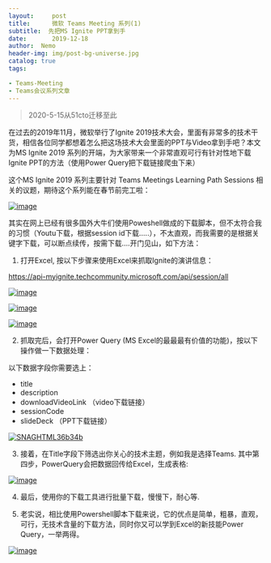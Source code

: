 ```yaml
---
layout:     post
title:      微软 Teams Meeting 系列(1) 
subtitle:  先把MS Ignite PPT拿到手
date:       2019-12-18
author:  Nemo
header-img: img/post-bg-universe.jpg
catalog: true
tags:

- Teams-Meeting
- Teams会议系列文章
---
```


> 2020-5-15从51cto迁移至此

在过去的2019年11月，微软举行了Ignite 2019技术大会，里面有非常多的技术干货，相信各位同学都想着怎么把这场技术大会里面的PPT与Video拿到手吧？本文为MS Ignite 2019 系列的开端，为大家带来一个非常直观可行有针对性地下载Ignite PPT的方法（使用Power Query把下载链接爬虫下来）

这个MS Ignite 2019 系列主要针对 Teams Meetings Learning Path Sessions 相关的议题，期待这个系列能在春节前完工啦：

[![image](https://s1.51cto.com/images/blog/201912/18/8a39e22951768551655a77bceaa7a00a.png?x-oss-process=image/watermark,size_16,text_QDUxQ1RP5Y2a5a6i,color_FFFFFF,t_100,g_se,x_10,y_10,shadow_90,type_ZmFuZ3poZW5naGVpdGk=)](https://s1.51cto.com/images/blog/201912/18/4b9a193d59d0e86789792bc506aefbc0.png?x-oss-process=image/watermark,size_16,text_QDUxQ1RP5Y2a5a6i,color_FFFFFF,t_100,g_se,x_10,y_10,shadow_90,type_ZmFuZ3poZW5naGVpdGk=)

其实在网上已经有很多国外大牛们使用Poweshell做成的下载脚本，但不太符合我的习惯（Youtu下载，根据session id下载…..），不太直观，而我需要的是根据关键字下载，可以断点续传，按需下载….开门见山，如下方法：

1. 打开Excel, 按以下步骤来使用Excel来抓取Ignite的演讲信息：

https://api-myignite.techcommunity.microsoft.com/api/session/all

[![image](https://s1.51cto.com/images/blog/201912/18/1ffbca97bbe819248f689b9e7dc59125.png?x-oss-process=image/watermark,size_16,text_QDUxQ1RP5Y2a5a6i,color_FFFFFF,t_100,g_se,x_10,y_10,shadow_90,type_ZmFuZ3poZW5naGVpdGk=)](https://s1.51cto.com/images/blog/201912/18/a3305fe3620225378ffd4e34f0b10028.png?x-oss-process=image/watermark,size_16,text_QDUxQ1RP5Y2a5a6i,color_FFFFFF,t_100,g_se,x_10,y_10,shadow_90,type_ZmFuZ3poZW5naGVpdGk=)

[![image](https://s1.51cto.com/images/blog/201912/18/e3a34c8129aef8c8421d68b21cf20f56.png?x-oss-process=image/watermark,size_16,text_QDUxQ1RP5Y2a5a6i,color_FFFFFF,t_100,g_se,x_10,y_10,shadow_90,type_ZmFuZ3poZW5naGVpdGk=)](https://s1.51cto.com/images/blog/201912/18/0fda90d78d3e855137410a0761347b9e.png?x-oss-process=image/watermark,size_16,text_QDUxQ1RP5Y2a5a6i,color_FFFFFF,t_100,g_se,x_10,y_10,shadow_90,type_ZmFuZ3poZW5naGVpdGk=)

[![image](https://s1.51cto.com/images/blog/201912/18/1c3051b77313b332bc62fc0013498a04.png?x-oss-process=image/watermark,size_16,text_QDUxQ1RP5Y2a5a6i,color_FFFFFF,t_100,g_se,x_10,y_10,shadow_90,type_ZmFuZ3poZW5naGVpdGk=)](https://s1.51cto.com/images/blog/201912/18/9ad46e76af9ffd4a6e15cd43bf8e6d35.png?x-oss-process=image/watermark,size_16,text_QDUxQ1RP5Y2a5a6i,color_FFFFFF,t_100,g_se,x_10,y_10,shadow_90,type_ZmFuZ3poZW5naGVpdGk=)

2. 抓取完后，会打开Power Query (MS Excel的最最最有价值的功能)，按以下操作做一下数据处理：

以下数据字段你需要选上：

- title  
- description  
- downloadVideoLink  （video下载链接）
- sessionCode  
- slideDeck  （PPT下载链接）

[![SNAGHTML36b34b](https://s1.51cto.com/images/blog/201912/18/7cdd0d72a391b4e8d1bc906b4001f4be.png?x-oss-process=image/watermark,size_16,text_QDUxQ1RP5Y2a5a6i,color_FFFFFF,t_100,g_se,x_10,y_10,shadow_90,type_ZmFuZ3poZW5naGVpdGk=)](https://s1.51cto.com/images/blog/201912/18/fc6953d3595fcb553c7cbd79b377af17.png?x-oss-process=image/watermark,size_16,text_QDUxQ1RP5Y2a5a6i,color_FFFFFF,t_100,g_se,x_10,y_10,shadow_90,type_ZmFuZ3poZW5naGVpdGk=)

3. 接着，在Title字段下筛选出你关心的技术主题，例如我是选择Teams. 其中第四步，PowerQuery会把数据回传给Excel，生成表格:

[![image](https://s1.51cto.com/images/blog/201912/18/0e573d171f0c681aa82a89739761eb1b.png?x-oss-process=image/watermark,size_16,text_QDUxQ1RP5Y2a5a6i,color_FFFFFF,t_100,g_se,x_10,y_10,shadow_90,type_ZmFuZ3poZW5naGVpdGk=)](https://s1.51cto.com/images/blog/201912/18/8e565440427057faa012e6608216f48f.png?x-oss-process=image/watermark,size_16,text_QDUxQ1RP5Y2a5a6i,color_FFFFFF,t_100,g_se,x_10,y_10,shadow_90,type_ZmFuZ3poZW5naGVpdGk=)

4. 最后，使用你的下载工具进行批量下载，慢慢下，耐心等.

5. 老实说，相比使用Powershell脚本下载来说，它的优点是简单，粗暴，直观，可行，无技术含量的下载方法，同时你又可以学到Excel的新技能Power Query，一举两得。

[![image](https://s1.51cto.com/images/blog/201912/18/8147d5df45d07545190bebbf02789113.png?x-oss-process=image/watermark,size_16,text_QDUxQ1RP5Y2a5a6i,color_FFFFFF,t_100,g_se,x_10,y_10,shadow_90,type_ZmFuZ3poZW5naGVpdGk=)](https://s1.51cto.com/images/blog/201912/18/496fb1fdcaa836364e5ea0782710dfde.png?x-oss-process=image/watermark,size_16,text_QDUxQ1RP5Y2a5a6i,color_FFFFFF,t_100,g_se,x_10,y_10,shadow_90,type_ZmFuZ3poZW5naGVpdGk=)

